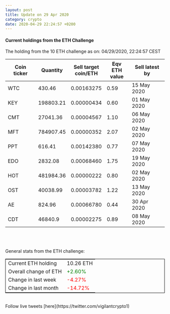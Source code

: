 ```yaml
---
layout: post
title: Update on 29 Apr 2020
category: crypto
date: 2020-04-29 22:24:57 +0200
---
```




#### Current holdings from the ETH Challenge

The holding from the 10 ETH challenge as on: 04/29/2020, 22:24:57 CEST

|Coin ticker|Quantity|Sell target<br>coin/ETH|Eqv ETH<br>value|Sell latest by|
|-----------|--------|-----------|-----------|--------------|
WTC|430.46|  0.00163275|0.59|15 May 2020|
KEY|198803.21|  0.00000434|0.60|01 May 2020|
CMT|27041.36|  0.00004567|1.10|06 May 2020|
MFT|784907.45|  0.00000352|2.07|02 May 2020|
PPT|616.41|  0.00142380|0.77|07 May 2020|
EDO|2832.08|  0.00068460|1.75|19 May 2020|
HOT|481984.36|  0.00000222|0.80|02 May 2020|
OST|40038.99|  0.00003782|1.22|13 May 2020|
AE|824.96|  0.00066780|0.44|30 Apr 2020|
CDT|46840.9|  0.00002275|0.89|08 May 2020|

<br>
<br>
<br>
General stats from the ETH challenge:

<table style="border:1px solid black;margin-left:auto;margin-right:auto;">
	<tbody>
	<tr>
		<td>Current ETH holding</td>
		<td>     10.26 ETH</td>
	</tr>
	<tr>
		<td>Overall change of ETH</td>
		<td><font color="green">+2.60%</font></td>
	</tr>
	<tr>
		<td>Change in last week</td>
		<td><font color="red">-4.27%</font></td>
	</tr>
	<tr>
		<td>Change in last month</td>
		<td><font color="red">-14.72%</font></td>
	</tr>
	</tbody>
</table>

<br>
Follow live tweets [here](https://twitter.com/vigilantcrypto1)
<br>
<br>
